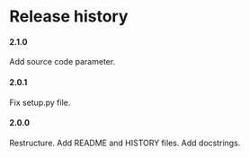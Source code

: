 # Release history

#### 2.1.0
Add source code parameter.

#### 2.0.1
Fix setup.py file.

#### 2.0.0
Restructure. Add README and HISTORY files. Add docstrings.
